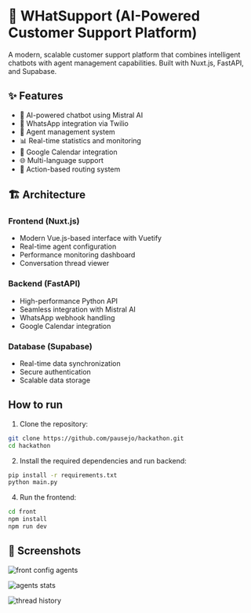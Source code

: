 # 🤖 WHatSupport (AI-Powered Customer Support Platform)

A modern, scalable customer support platform that combines intelligent chatbots with agent management capabilities. Built with Nuxt.js, FastAPI, and Supabase.

## ✨ Features

- 🤖 AI-powered chatbot using Mistral AI
- 📱 WhatsApp integration via Twilio
- 👥 Agent management system
- 📊 Real-time statistics and monitoring
- 📅 Google Calendar integration
- 🌐 Multi-language support
- 🎯 Action-based routing system

## 🏗️ Architecture

### Frontend (Nuxt.js)

- Modern Vue.js-based interface with Vuetify
- Real-time agent configuration
- Performance monitoring dashboard
- Conversation thread viewer

### Backend (FastAPI)

- High-performance Python API
- Seamless integration with Mistral AI
- WhatsApp webhook handling
- Google Calendar integration

### Database (Supabase)

- Real-time data synchronization
- Secure authentication
- Scalable data storage

## How to run

1. Clone the repository:

```bash
git clone https://github.com/pausejo/hackathon.git
cd hackathon
```

2. Install the required dependencies and run backend:

```bash
pip install -r requirements.txt
python main.py
```

4. Run the frontend:

```bash
cd front
npm install
npm run dev
```

## 📸 Screenshots

![front config agents](front/screenshots/config.png)

![agents stats](front/screenshots/stats.png)

![thread history](front/screenshots/threads.png)
